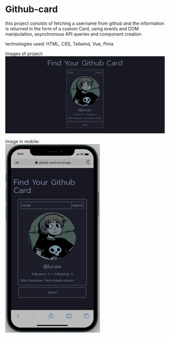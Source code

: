 # Github-card

this project consists of fetching a username from github and the information is returned in the form of a custom Card, using events and DOM manipulation, asynchronous API queries and component creation

technologies used: HTML, CSS, Tailwind, Vue, Pinia

Images of project:
<img src="./src/assets/githubcard.png" >

Image in mobile:
<br>
<img src="./src/assets/githubcardmobileScreenshot_20230728_161409.png" >
